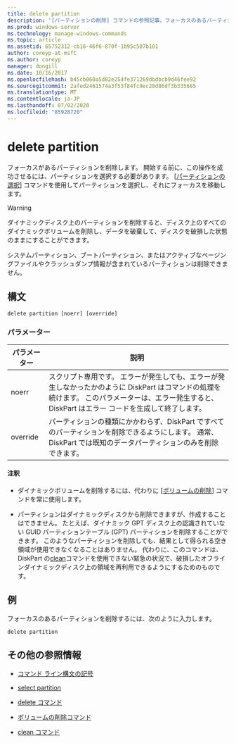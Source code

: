 ```yaml
---
title: delete partition
description: '[パーティションの削除] コマンドの参照記事。フォーカスのあるパーティションを削除します。'
ms.prod: windows-server
ms.technology: manage-windows-commands
ms.topic: article
ms.assetid: 65752312-cb16-46f6-870f-1b95c507b101
author: coreyp-at-msft
ms.author: coreyp
manager: dongill
ms.date: 10/16/2017
ms.openlocfilehash: b45cb060a5d82e254fe371269dbdbcb9d46fee92
ms.sourcegitcommit: 2afed2461574a3f53f84fc9ec28d86df3b335685
ms.translationtype: MT
ms.contentlocale: ja-JP
ms.lasthandoff: 07/02/2020
ms.locfileid: "85928720"
---
```

# <a name="delete-partition"></a>delete partition

フォーカスがあるパーティションを削除します。 開始する前に、この操作を成功させるには、パーティションを選択する必要があります。 [[パーティションの選択](select-partition.md)] コマンドを使用してパーティションを選択し、それにフォーカスを移動します。

> [!WARNING]
> ダイナミックディスク上のパーティションを削除すると、ディスク上のすべてのダイナミックボリュームを削除し、データを破棄して、ディスクを破損した状態のままにすることができます。
>
> システムパーティション、ブートパーティション、またはアクティブなページングファイルやクラッシュダンプ情報が含まれているパーティションは削除できません。

## <a name="syntax"></a>構文

```
delete partition [noerr] [override]
```

### <a name="parameters"></a>パラメーター

| パラメーター | 説明 |
| --------- | ----------- |
| noerr | スクリプト専用です。 エラーが発生しても、エラーが発生しなかったかのように DiskPart はコマンドの処理を続けます。 このパラメーターは、エラー発生すると、DiskPart はエラー コードを生成して終了します。 |
| override | パーティションの種類にかかわらず、DiskPart ですべてのパーティションを削除できるようにします。 通常、DiskPart では既知のデータパーティションのみを削除できます。 |

#### <a name="remarks"></a>注釈

- ダイナミックボリュームを削除するには、代わりに [[ボリュームの削除](delete-volume.md)] コマンドを常に使用します。

- パーティションはダイナミックディスクから削除できますが、作成することはできません。 たとえば、ダイナミック GPT ディスク上の認識されていない GUID パーティションテーブル (GPT) パーティションを削除することができます。 このようなパーティションを削除しても、結果として得られる空き領域が使用できなくなることはありません。 代わりに、このコマンドは、DiskPart の[clean](clean.md)コマンドを使用できない緊急の状況で、破損したオフラインダイナミックディスク上の領域を再利用できるようにするためのものです。

## <a name="examples"></a>例

フォーカスのあるパーティションを削除するには、次のように入力します。

```
delete partition
```

## <a name="additional-references"></a>その他の参照情報

- [コマンド ライン構文の記号](command-line-syntax-key.md)

- [select partition](select-partition.md)

- [delete コマンド](delete.md)

- [ボリュームの削除コマンド](delete-volume.md)

- [clean コマンド](clean.md)
